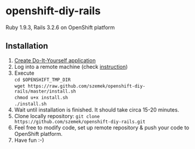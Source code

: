 openshift-diy-rails
===================

Ruby 1.9.3, Rails 3.2.6 on OpenShift platform


Installation
-------------------

1.  [Create Do-It-Yourself application](https://openshift.redhat.com/app/console/application_types)
2.  Log into a remote machine (check [instruction](https://developers.openshift.com/en/managing-remote-connection.html))
3.  Execute  
`cd $OPENSHIFT_TMP_DIR`  
`wget https://raw.github.com/szemek/openshift-diy-rails/master/install.sh`  
`chmod u+x install.sh`  
`./install.sh`
4.  Wait until installation is finished. It should take circa 15-20 minutes.
5.  Clone locally repository: `git clone https://github.com/szemek/openshift-diy-rails.git`
6.  Feel free to modify code, set up remote repository & push your code to OpenShift platform.
7.  Have fun :-)
